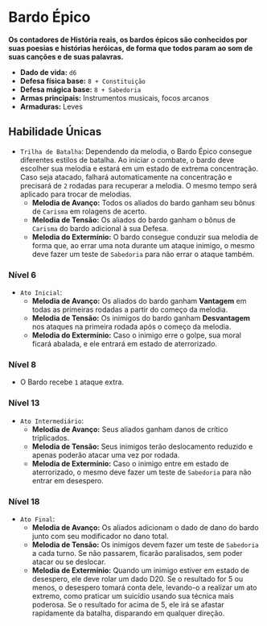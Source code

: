 # Bardo Épico
**Os contadores de História reais, os bardos épicos são conhecidos por suas poesias e histórias heróicas, de forma que todos param ao som de suas canções e de suas palavras.**

- **Dado de vida:** `d6`
- **Defesa física base:** `8 + Constituição`
- **Defesa mágica base:** `8 + Sabedoria`
- **Armas principais:** Instrumentos musicais, focos arcanos
- **Armaduras:** Leves

## Habilidade Únicas
- `Trilha de Batalha`: Dependendo da melodia, o Bardo Épico consegue diferentes estilos de batalha. Ao iniciar o combate, o bardo deve escolher sua melodia e estará em um estado de extrema concentração. Caso seja atacado, falhará automaticamente na concentração e precisará de `2` rodadas para recuperar a melodia. O mesmo tempo será aplicado para trocar de melodias.
    - **Melodia de Avanço:** Todos os aliados do bardo ganham seu bônus de `Carisma` em rolagens de acerto.
    - **Melodia de Tensão:** Os aliados do bardo ganham o bônus de `Carisma` do bardo adicional à sua Defesa.
    - **Melodia do Extermínio:** O bardo consegue conduzir sua melodia de forma que, ao errar uma nota durante um ataque inimigo, o mesmo deve fazer um teste de `Sabedoria` para não errar o ataque também.

### Nível 6
- `Ato Inicial`:
    - **Melodia de Avanço:** Os aliados do bardo ganham **Vantagem** em todas as primeiras rodadas a partir do começo da melodia.
    - **Melodia de Tensão:** Os inimigos do bardo ganham **Desvantagem** nos ataques na primeira rodada após o começo da melodia.
    - **Melodia do Extermínio:** Caso o inimigo erre o golpe, sua moral ficará abalada, e ele entrará em estado de aterrorizado.

### Nível 8
- O Bardo recebe `1` ataque extra.

### Nível 13
- `Ato Intermediário`:
    - **Melodia de Avanço:** Seus aliados ganham danos de crítico triplicados.
    - **Melodia de Tensão:** Seus inimigos terão deslocamento reduzido e apenas poderão atacar uma vez por rodada.
    - **Melodia de Extermínio:** Caso o inimigo entre em estado de aterrorizado, o mesmo deve fazer um teste de `Sabedoria` para não entrar em desespero.

### Nível 18
- `Ato Final`:
    - **Melodia de Avanço:** Os aliados adicionam o dado de dano do bardo junto com seu modificador no dano total.
    - **Melodia de Tensão:** Os inimigos devem fazer um teste de `Sabedoria` a cada turno. Se não passarem, ficarão paralisados, sem poder atacar ou se deslocar.
    - **Melodia de Extermínio:** Quando um inimigo estiver em estado de desespero, ele deve rolar um dado D20. Se o resultado for 5 ou menos, o desespero tomará conta dele, levando-o a realizar um ato extremo, como praticar um suicídio usando sua técnica mais poderosa. Se o resultado for acima de 5, ele irá se afastar rapidamente da batalha, disparando em qualquer direção.
